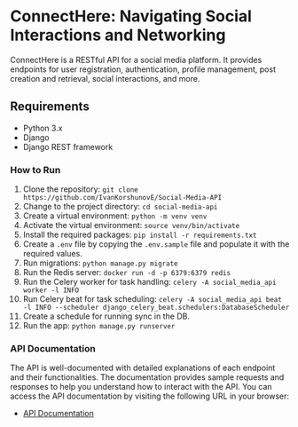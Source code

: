 # ConnectHere: Navigating Social Interactions and Networking

ConnectHere is a RESTful API for a social media platform. It provides endpoints for user registration, authentication, profile management, post creation and retrieval, social interactions, and more.

## Requirements
- Python 3.x
- Django
- Django REST framework

### How to Run

1. Clone the repository: `git clone https://github.com/IvanKorshunovE/Social-Media-API`
2. Change to the project directory: `cd social-media-api`
3. Create a virtual environment: `python -m venv venv`
4. Activate the virtual environment: `source venv/bin/activate`
5. Install the required packages: `pip install -r requirements.txt`
6. Create a `.env` file by copying the `.env.sample` file and populate it with the required values.
7. Run migrations: `python manage.py migrate`
8. Run the Redis server: `docker run -d -p 6379:6379 redis`
9. Run the Celery worker for task handling: `celery -A social_media_api worker -l INFO`
10. Run Celery beat for task scheduling: `celery -A social_media_api beat -l INFO --scheduler django_celery_beat.schedulers:DatabaseScheduler`
11. Create a schedule for running sync in the DB.
12. Run the app: `python manage.py runserver`

### API Documentation

The API is well-documented with detailed explanations of each endpoint and their functionalities. The documentation provides sample requests and responses to help you understand how to interact with the API. You can access the API documentation by visiting the following URL in your browser:
- [API Documentation](http://localhost:8000/api/schema/swagger-ui/)
